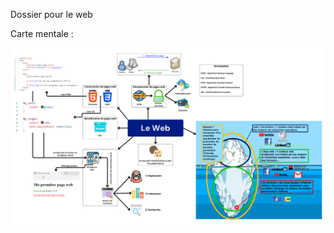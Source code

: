 Dossier pour le web

Carte mentale :

![carte mentale](https://github.com/mtellene/Cours/blob/main/SNT_SECONDE/1_WEB/carte_mentale.png)
